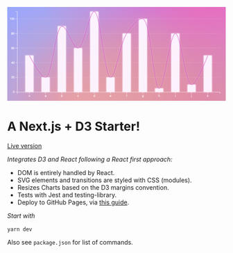 ![Example chart preview](./public/test-chart.png)

# A Next.js + D3 Starter!

[Live version](https://felixbuchholz.github.io/next-react-d3-starter/)

*Integrates D3 and React following a React first approach:*

- DOM is entirely handled by React.
- SVG elements and transitions are styled with CSS (modules).
- Resizes Charts based on the D3 margins convention.
- Tests with Jest and testing-library.
- Deploy to GitHub Pages, via [this guide](https://github.com/vercel/next.js/tree/canary/examples/github-pages).

*Start with*
``` shell
yarn dev
```

Also see `package.json` for list of commands.

